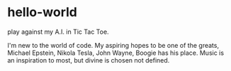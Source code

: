 # hello-world
play against my A.I. in Tic Tac Toe.

I'm new to the world of code. My aspiring hopes to be one of the greats, Michael Epstein, Nikola Tesla, John Wayne, Boogie has his place. Music is an inspiration to most, but divine is chosen not defined.
